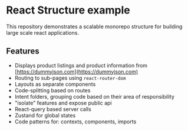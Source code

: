 # React Structure example

This repository demonstrates a scalable monorepo structure for building large scale react applications.

## Features

- Displays product listings and product information from [https://dummyjson.com](https://dummyjson.com)
- Routing to sub-pages using `react-router-dom`
- Layouts as separate components
- Code-splitting based on routes
- Intent folders, grouping code based on their area of responsibility
- "isolate" features and expose public api
- React-query based server calls
- Zustand for global states
- Code patterns for: contexts, components, imports